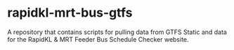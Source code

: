 # rapidkl-mrt-bus-gtfs
A repository that contains scripts for pulling data from GTFS Static and data for the RapidKL &amp; MRT Feeder Bus Schedule Checker website.
